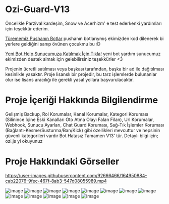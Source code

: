 # Ozi-Guard-V13
Öncelikle Parzival kardeşim, Snow ve Acerhizm' e test ederkenki yardımları için teşekkür ederim.

[Türememiz Pushanın Botlar](https://github.com/SnowsOuts/pusha-botlar) pushanın botlarıymış ekimizden kod dilenerek bi yerlere geldiğini sanıp övünen çocukmu bu :D

[Yeni Bot Help Sunucumuza Katılmak İçin Tıkla!](https://discord.gg/2Cqd2AmmsX) yeni bot yardım sunucumuz ekimizden destek almak için gelebilirsiniz teşekkürler <3

Projenin ücretli satılması veya başkası tarafından, başka bir ad ile dağıtılması kesinlikle yasaktır. Proje lisanslı bir projedir, bu tarz işlemlerde bulunanlar olur ise lisans aracılığı ile gerekli yasal yollara başvurulacaktır.

# Proje İçeriği Hakkında Bilgilendirme
Gelişmiş Backup, Rol Korumalar, Kanal Korumalar, Kategori Koruması (Silinince İçine Eski Kanalları Oto Atma Olayı Falan Filan), Url Korumalar, Webhook, Sunucu Ayarları, Chat Guard Koruması, Sağ-Tık İşlemler Koruması (Bağlantı-Kesme/Susturma/Ban/Kick) gibi özellikleri mevcuttur ve hepsinin güvenli kategorileri vardır Bot Hatasız Tamamen V13' tür. Detaylı bilgi için; ozi.js yi okuyunuz

# Proje Hakkındaki Görseller

https://user-images.githubusercontent.com/92666466/164950884-cab22076-9fec-467f-8ab3-547d08055989.mp4

![image](https://user-images.githubusercontent.com/92666466/164950892-39b2f491-a3db-4b0c-8be7-899cfe42cd50.png)
![image](https://user-images.githubusercontent.com/92666466/164950894-9eb855c5-bf1e-4d53-8792-e0843e3fa401.png)
![image](https://user-images.githubusercontent.com/92666466/164950903-efe2b041-cef3-4de4-85e3-92837130e6c4.png)
![image](https://user-images.githubusercontent.com/92666466/164950904-3a216718-103e-4147-a2f2-acbd72fc1114.png)
![image](https://user-images.githubusercontent.com/92666466/164950907-230a88d3-ed6e-4c08-9722-0807972a90ec.png)
![image](https://user-images.githubusercontent.com/92666466/164950915-3a15584d-189d-4e98-87cf-908bb104f948.png)
![image](https://user-images.githubusercontent.com/92666466/164950919-1d23ec4c-52ca-4e91-ab36-a79356913ce8.png)
![image](https://user-images.githubusercontent.com/92666466/164950921-1212fc0f-1c45-43c9-84eb-eba1d4e95290.png)
![image](https://user-images.githubusercontent.com/92666466/164950925-41b3df5c-aa3e-477a-9325-420421b85940.png)
![image](https://user-images.githubusercontent.com/92666466/164950932-4596f29b-5c11-40cb-acef-6dbc756114b2.png)
![image](https://user-images.githubusercontent.com/92666466/164950935-a9da974c-5c5b-4c9a-8d8d-b99d5b5712a9.png)
![image](https://user-images.githubusercontent.com/92666466/164950937-a3e97a87-72c7-46a3-b06d-3d6cac2aa88b.png)
![image](https://user-images.githubusercontent.com/92666466/164950938-c2639e3e-cde7-40ea-81f7-2d47e859ccb4.png)

